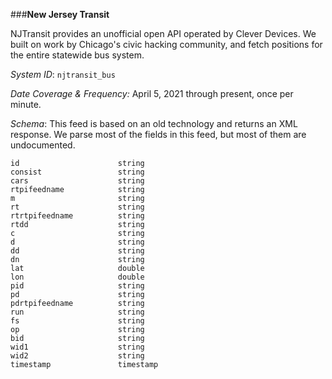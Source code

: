 ###**New Jersey Transit**

NJTransit provides an unofficial open API operated by Clever Devices. We built on work by Chicago's civic hacking community, and fetch positions for the entire statewide bus system.

*System ID*: `njtransit_bus`

*Date Coverage & Frequency:*
April 5, 2021 through present, once per minute.

*Schema*: This feed is based on an old technology and returns an XML response. We parse most of the fields in this feed, but most of them are undocumented.

    id                  	string              	                    
    consist             	string              	                    
    cars                	string              	                    
    rtpifeedname        	string              	                    
    m                   	string              	                    
    rt                  	string              	                    
    rtrtpifeedname      	string              	                    
    rtdd                	string              	                    
    c                   	string              	                    
    d                   	string              	                    
    dd                  	string              	                    
    dn                  	string              	                    
    lat                 	double              	                    
    lon                 	double              	                    
    pid                 	string              	                    
    pd                  	string              	                    
    pdrtpifeedname      	string              	                    
    run                 	string              	                    
    fs                  	string              	                    
    op                  	string              	                    
    bid                 	string              	                    
    wid1                	string              	                    
    wid2                	string              	                    
    timestamp           	timestamp    